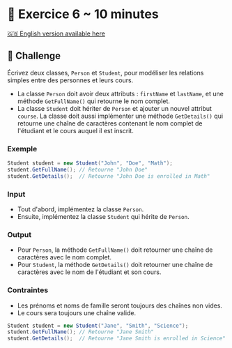 # 🙇 Exercice 6 ~ 10 minutes

[🇬🇧 English version available here](./README-en.md)

## 💪 Challenge

Écrivez deux classes, `Person` et `Student`, pour modéliser les relations simples entre des personnes et leurs cours.

- La classe `Person` doit avoir deux attributs : `firstName` et `lastName`, et une méthode `GetFullName()` qui retourne le nom complet.
- La classe `Student` doit hériter de `Person` et ajouter un nouvel attribut `course`. La classe doit aussi implémenter une méthode `GetDetails()` qui retourne une chaîne de caractères contenant le nom complet de l'étudiant et le cours auquel il est inscrit.

### Exemple

```csharp
Student student = new Student("John", "Doe", "Math");
student.GetFullName(); // Retourne "John Doe"
student.GetDetails();  // Retourne "John Doe is enrolled in Math"
```

### Input

- Tout d'abord, implémentez la classe `Person`.
- Ensuite, implémentez la classe `Student` qui hérite de `Person`.

### Output

- Pour `Person`, la méthode `GetFullName()` doit retourner une chaîne de caractères avec le nom complet.
- Pour `Student`, la méthode `GetDetails()` doit retourner une chaîne de caractères avec le nom de l'étudiant et son cours.

### Contraintes

- Les prénoms et noms de famille seront toujours des chaînes non vides.
- Le cours sera toujours une chaîne valide.

```csharp
Student student = new Student("Jane", "Smith", "Science");
student.GetFullName(); // Retourne "Jane Smith"
student.GetDetails();  // Retourne "Jane Smith is enrolled in Science"
```
